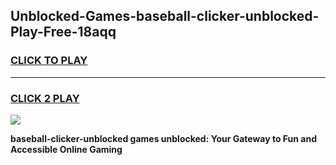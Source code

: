
## Unblocked-Games-baseball-clicker-unblocked-Play-Free-18aqq
<h3>
<a href="https://premium76.site?title=baseball-clicker-unblocked&ref=21A">CLICK TO PLAY</a></h3>
<hr>

<h3>
<a href="https://premium76.site?title=baseball-clicker-unblocked&ref=21A">CLICK 2 PLAY</a>
  
</h3>

<a href="https://premium76.site?title=baseball-clicker-unblocked&ref=21A"><img src="https://clearcache.store/games.png"></a>


**baseball-clicker-unblocked games unblocked: Your Gateway to Fun and Accessible Online Gaming**

